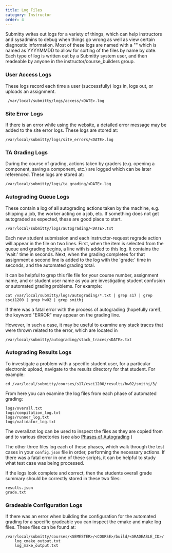 ```yaml
---
title: Log Files
category: Instructor
order: 4
---
```


Submitty writes out logs for a variety of things, which can help instructors
and sysadmins to debug when things go wrong as well as view certain diagnostic
information. Most of these logs are named with a "<DATE>" which is named
as YYYYMMDD to allow for sorting of the files by name by date. Each type
of log is written out by a Submitty system user, and then readeable by anyone
in the instructor/course_builders group.

### User Access Logs

These logs record each time a user (successfully) logs in, logs
out, or uploads an assignment.

```
 /var/local/submitty/logs/access/<DATE>.log
```

### Site Error Logs

If there is an error while using the website, a detailed error message
may be added to the site error logs. These logs are stored at:
```
/var/local/submitty/logs/site_errors/<DATE>.log
```

### TA Grading Logs

During the course of grading, actions taken by graders (e.g. opening
a component, saving a component, etc.) are logged which can be later
referenced. These logs are stored at:
```
/var/local/submitty/logs/ta_grading/<DATE>.log
```

### Autograding Queue Logs

These contain a log of all autograding actions taken by the machine,
e.g. shipping a job, the worker acting on a job, etc. If something
does not get autograded as expected, these are good place to start.

```
/var/local/submitty/logs/autograding/<DATE>.txt
```

Each new student submission and each instructor-request regrade action
will appear in the file on two lines.  First, when the item is
selected from the queue and grading begins, a line with is added to
this log.  It contains the 'wait:' time in seconds.  Next, when the
grading completes for that assignment a second line is added to the
log with the 'grade:' time in seconds, and the automated grading
total.

It can be helpful to grep this file file for your course number,
assignment name, and or student user name as you are investigating
student confusion or automated grading problems.  For example:


```
cat /var/local/submitty/logs/autograding/*.txt | grep s17 | grep csci1200 | grep hw02 | grep smithj
```

If there was a fatal error with the process of autograding (hopefully
rare!), the keyword "ERROR" may appear on the grading line.

However, in such a case, it may be useful to examine any stack traces
that were thrown related to the error, which are located in
```
/var/local/submitty/autograding/stack_traces/<DATE>.txt
```

### Autograding Results Logs

To investigate a problem with a specific student user, for a
particular electronic upload, navigate to the results directory for
that student.  For example:

```
cd /var/local/submitty/courses/s17/csci1200/results/hw02/smithj/3/
```

From here you can examine the log files from each phase of automated
grading:

```
logs/overall.txt
logs/compilation_log.txt
logs/runner_log.txt
logs/validator_log.txt
```

The overall.txt log can be used to inspect the files as they are
copied from and to various directories
(see also [Phases of Autograding](assignment_configuration) )


The other three files log each of these phases, which walk through the test cases in your
`config.json` file in order, performing the necessary actions.  If
there was a fatal error in one of these scripts, it can be helpful to
study what test case was being processed.

If the logs look complete and correct, then the students overall
grade summary should be correctly stored in these two files:

```
results.json
grade.txt
```

### Gradeable Configuration Logs

If there was an error when building the configuration for the
automated grading for a specific gradeable you can inspect the cmake
and make log files. These files can be found at:
```
/var/local/submitty/courses/<SEMESTER>/<COURSE>/build/<GRADEABLE_ID>/
    log_cmake_output.txt
    log_make_output.txt
```
